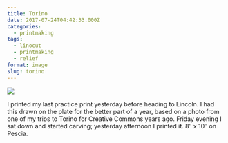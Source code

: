```yaml
---
title: Torino
date: 2017-07-24T04:42:33.000Z
categories:
  - printmaking
tags:
  - linocut
  - printmaking
  - relief
format: image
slug: torino
---
```

<div>
  <img src="https://scontent.cdninstagram.com/t51.2885-15/e35/20225636_520329881632507_6317623152675389440_n.jpg" style="max-width:600px;" /></p> 
  
  <div>
    I printed my last practice print yesterday before heading to Lincoln. I had this drawn on the plate for the better part of a year, based on a photo from one of my trips to Torino for Creative Commons years ago. Friday evening I sat down and started carving; yesterday afternoon I printed it. 8&#8243; x 10&#8243; on Pescia.
  </div>
</div>
